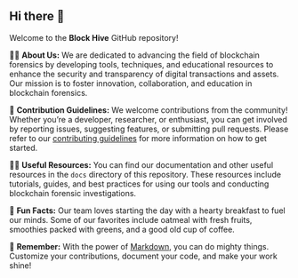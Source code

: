 ## Hi there 👋

Welcome to the **Block Hive** GitHub repository!

🙋‍♀️ **About Us:** We are dedicated to advancing the field of blockchain forensics by developing tools, techniques, and educational resources to enhance the security and transparency of digital transactions and assets. Our mission is to foster innovation, collaboration, and education in blockchain forensics.

🌈 **Contribution Guidelines:** We welcome contributions from the community! Whether you’re a developer, researcher, or enthusiast, you can get involved by reporting issues, suggesting features, or submitting pull requests. Please refer to our [contributing guidelines](CONTRIBUTING.md) for more information on how to get started.

👩‍💻 **Useful Resources:** You can find our documentation and other useful resources in the `docs` directory of this repository. These resources include tutorials, guides, and best practices for using our tools and conducting blockchain forensic investigations.

🍿 **Fun Facts:** Our team loves starting the day with a hearty breakfast to fuel our minds. Some of our favorites include oatmeal with fresh fruits, smoothies packed with greens, and a good old cup of coffee.

🧙 **Remember:** With the power of [Markdown](https://docs.github.com/github/writing-on-github/getting-started-with-writing-and-formatting-on-github/basic-writing-and-formatting-syntax), you can do mighty things. Customize your contributions, document your code, and make your work shine!
